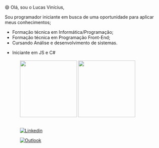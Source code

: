 😄 Olá, sou o Lucas Vinícius,

Sou programador iniciante em busca de uma oportunidade para aplicar meus conhecimentos;

<ul>
<li> Formação técnica em Informática/Programação; </li>
<li> Formação técnica em Programação Front-End; </li>
<li> Cursando Análise e desenvolvimento de sistemas. </li>
</ul>

<ul>
  <li> Iniciante em JS e C#
<ul>
</br>
<div>
<img height="180em" src="https://github-readme-stats.vercel.app/api?username=lucasvcruz&show_icons=true&theme=tokyonight"/>
<img height="180em" src="https://github-readme-stats.vercel.app/api/top-langs/?username=lucasvcruz&layout=compact&theme=tokyonight"/>
</div>
</br>

[![Linkedin](https://img.shields.io/badge/LinkedIn-0077B5?style=for-the-badge&logo=linkedin&logoColor=white)](https://www.linkedin.com/in/lucasvcruz/)

[![Outlook](https://img.shields.io/badge/Microsoft_Outlook-0078D4?style=for-the-badge&logo=microsoft-outlook&logoColor=white)](mailto:lucasvinicius.cruz23@hotmail.com)
